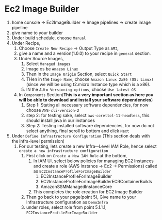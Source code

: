 # Ec2 Image Builder

1. home console -> Ec2ImageBuilder -> Image pipelines -> create image pipeline
2. give name to your builder
3. Under build schedule, choose `Manual`
4. Under Recipe, 
   1. Choose `Create New Recipe` -> Output Type as `AMI`, 
   2. give a name and a version(1.0.0) to your recipe in `general` section.
   3. Under Source Images,
      1. Select `Managed images`
      2. Image os be `Amazon Linux`
      3. Then in the `Image Origin` Section, select `Quick Start` 
      4. THen in the `Image Name`, choose `Amazon Linux 2x86 (OS: Linux)` (since we will be using t2.micro Instance type which is a x86).
      5. IN the `AUto Versioning options`, choose `Use latest OS`   
   4. In `Components` Section(**This is a very important section as here you will be able to download and install your software dependencies**) 
      1. Step 1: Stating all necessary software dependencies, for now choose `AWS-cli-version-2`
      2. step 2: for testing sake, select `aws-corettol-11-headless`, this should install java in our instances
      3. Step 2: Testing installed software dependencies, for now do not select anything, final scroll to bottom and click `Next`
5. Under `Define Infrastructure Configuration` (This section deals with the infra-level permission)
   1. For our testing, lets create a new Infra--Level IAM Role, hence select `create a new infrastructure configuration`
      1. First click on `Create a New IAM Role` at the bottom,
         1. In IAM UI, select below policies for managing EC2 Instances and create a role (AWS Instance -> Ec2 -> Permissions) called as `EC2InstanceProfileForImageBuilder`
            1. EC2InstanceProfileForImageBuilder
            2. EC2InstanceProfileForImageBuilderECRContainerBuilds
            3. AmazonSSMManagedInstanceCore
         2. This completes the role creation for EC2 Image Builder
      2. Then go back to your page(point 5), Give name to your Infrastructure configuration as `DemoInfra`
      3. under roles, select role from point 5.1.1.1, `EC2InstanceProfileForImageBuilder`